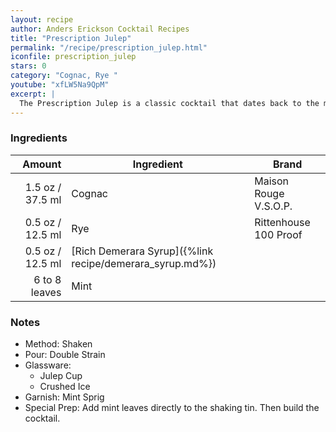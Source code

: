 ```yaml
---
layout: recipe
author: Anders Erickson Cocktail Recipes
title: "Prescription Julep"
permalink: "/recipe/prescription_julep.html"
iconfile: prescription_julep
stars: 0
category: "Cognac, Rye "
youtube: "xfLW5Na9QpM"
excerpt: |
  The Prescription Julep is a classic cocktail that dates back to the mid-1800s. It's a refreshing and complex drink that combines the flavors of rye whiskey, cognac, mint, and sugar.
---
```


### Ingredients

|        Amount | Ingredient                                               | Brand                 |
| ------------: | -------------------------------------------------------- | --------------------- |
|        1.5 oz / 37.5 ml | Cognac                                                   | Maison Rouge V.S.O.P. |
|        0.5 oz / 12.5 ml | Rye                                                      | Rittenhouse 100 Proof |
|        0.5 oz / 12.5 ml | [Rich Demerara Syrup]({%link recipe/demerara_syrup.md%}) |
| 6 to 8 leaves | Mint                                                     |

### Notes

- Method: Shaken
- Pour: Double Strain
- Glassware:
  - Julep Cup
  - Crushed Ice
- Garnish: Mint Sprig
- Special Prep: Add mint leaves directly to the shaking tin. Then build the cocktail.
